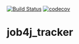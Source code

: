 [![Build Status](https://travis-ci.org/Selesito/job4j_tracker.svg?branch=master)](https://travis-ci.org/Selesito/job4j_tracker)
[![codecov](https://codecov.io/gh/Selesito/job4j_tracker/branch/master/graph/badge.svg?token=BYKU2UM5NU)](https://codecov.io/gh/Selesito/job4j_tracker)
# job4j_tracker
